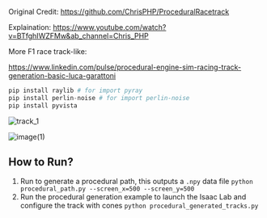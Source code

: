 Original Credit: 
https://github.com/ChrisPHP/ProceduralRacetrack

Explaination:
https://www.youtube.com/watch?v=BTfghIWZFMw&ab_channel=Chris_PHP




More F1 race track-like:

https://www.linkedin.com/pulse/procedural-engine-sim-racing-track-generation-basic-luca-garattoni

```python
pip install raylib # for import pyray
pip install perlin-noise # for import perlin-noise
pip install pyvista
```

![track_1](https://github.com/user-attachments/assets/25cc7bbf-c4d0-4da1-8524-28a5a326ddff)

![image(1)](https://github.com/user-attachments/assets/22aa3e5c-01a9-4cbe-b138-372fb1ec39c3)


## How to Run?

1. Run to generate a procedural path, this outputs a `.npy` data file
`python procedural_path.py --screen_x=500 --screen_y=500`
2. Run the procedural generation example to launch the Isaac Lab and configure the track with cones
`python procedural_generated_tracks.py`
